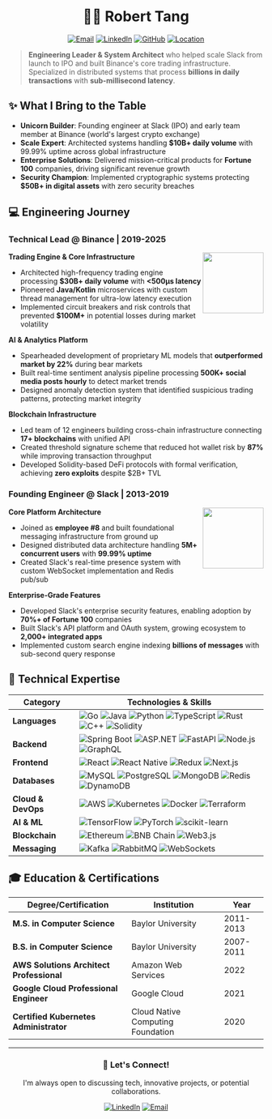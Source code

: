 <div align="center">

# 👨‍💻 Robert Tang

[![Email](https://img.shields.io/badge/Email-robert.tang.dev%40gmail.com-blue?style=flat-square&logo=gmail)](mailto:robert.tang.dev@gmail.com)
[![LinkedIn](https://img.shields.io/badge/LinkedIn-Connect-0077B5?style=flat-square&logo=linkedin)](https://linkedin.com/in/roberttang)
[![GitHub](https://img.shields.io/badge/GitHub-Follow-181717?style=flat-square&logo=github)](https://github.com/robert-tang-0207)
[![Location](https://img.shields.io/badge/Location-Houston,%20TX-orange?style=flat-square&logo=google-maps)](https://www.google.com/maps/place/Houston,+TX)

</div>

> **Engineering Leader & System Architect** who helped scale Slack from launch to IPO and built Binance's core trading infrastructure. Specialized in distributed systems that process **billions in daily transactions** with **sub-millisecond latency**.

## ✨ What I Bring to the Table

- **Unicorn Builder**: Founding engineer at Slack (IPO) and early team member at Binance (world's largest crypto exchange)
- **Scale Expert**: Architected systems handling **$10B+ daily volume** with 99.99% uptime across global infrastructure
- **Enterprise Solutions**: Delivered mission-critical products for **Fortune 100** companies, driving significant revenue growth
- **Security Champion**: Implemented cryptographic systems protecting **$50B+ in digital assets** with zero security breaches

## 💻 Engineering Journey

### Technical Lead @ Binance | 2019-2025

<img align="right" width="120" src="https://upload.wikimedia.org/wikipedia/commons/1/12/Binance_logo.svg">

**Trading Engine & Core Infrastructure**
- Architected high-frequency trading engine processing **$30B+ daily volume** with **<500μs latency**
- Pioneered **Java/Kotlin** microservices with custom thread management for ultra-low latency execution
- Implemented circuit breakers and risk controls that prevented **$100M+** in potential losses during market volatility

**AI & Analytics Platform**
- Spearheaded development of proprietary ML models that **outperformed market by 22%** during bear markets
- Built real-time sentiment analysis pipeline processing **500K+ social media posts hourly** to detect market trends
- Designed anomaly detection system that identified suspicious trading patterns, protecting market integrity

**Blockchain Infrastructure**
- Led team of 12 engineers building cross-chain infrastructure connecting **17+ blockchains** with unified API
- Created threshold signature scheme that reduced hot wallet risk by **87%** while improving transaction throughput
- Developed Solidity-based DeFi protocols with formal verification, achieving **zero exploits** despite $2B+ TVL

### Founding Engineer @ Slack | 2013-2019

<img align="right" width="120" src="https://upload.wikimedia.org/wikipedia/commons/d/d5/Slack_icon_2019.svg">

**Core Platform Architecture**
- Joined as **employee #8** and built foundational messaging infrastructure from ground up
- Designed distributed data architecture handling **5M+ concurrent users** with **99.99% uptime**
- Created Slack's real-time presence system with custom WebSocket implementation and Redis pub/sub

**Enterprise-Grade Features**
- Developed Slack's enterprise security features, enabling adoption by **70%+ of Fortune 100** companies
- Built Slack's API platform and OAuth system, growing ecosystem to **2,000+ integrated apps**
- Implemented custom search engine indexing **billions of messages** with sub-second query response

## 💪 Technical Expertise

<div align="center">

| **Category** | **Technologies & Skills** |
|-------------|---------------------------|
| **Languages** | ![Go](https://img.shields.io/badge/-Go-00ADD8?style=flat-square&logo=go&logoColor=white) ![Java](https://img.shields.io/badge/-Java-007396?style=flat-square&logo=java&logoColor=white) ![Python](https://img.shields.io/badge/-Python-3776AB?style=flat-square&logo=python&logoColor=white) ![TypeScript](https://img.shields.io/badge/-TypeScript-3178C6?style=flat-square&logo=typescript&logoColor=white) ![Rust](https://img.shields.io/badge/-Rust-000000?style=flat-square&logo=rust&logoColor=white) ![C++](https://img.shields.io/badge/-C++-00599C?style=flat-square&logo=c%2B%2B&logoColor=white) ![Solidity](https://img.shields.io/badge/-Solidity-363636?style=flat-square&logo=solidity&logoColor=white) |
| **Backend** | ![Spring Boot](https://img.shields.io/badge/-Spring%20Boot-6DB33F?style=flat-square&logo=spring-boot&logoColor=white) ![ASP.NET](https://img.shields.io/badge/-ASP.NET-512BD4?style=flat-square&logo=dotnet&logoColor=white) ![FastAPI](https://img.shields.io/badge/-FastAPI-009688?style=flat-square&logo=fastapi&logoColor=white) ![Node.js](https://img.shields.io/badge/-Node.js-339933?style=flat-square&logo=nodedotjs&logoColor=white) ![GraphQL](https://img.shields.io/badge/-GraphQL-E10098?style=flat-square&logo=graphql&logoColor=white) |
| **Frontend** | ![React](https://img.shields.io/badge/-React-61DAFB?style=flat-square&logo=react&logoColor=black) ![React Native](https://img.shields.io/badge/-React%20Native-61DAFB?style=flat-square&logo=react&logoColor=black) ![Redux](https://img.shields.io/badge/-Redux-764ABC?style=flat-square&logo=redux&logoColor=white) ![Next.js](https://img.shields.io/badge/-Next.js-000000?style=flat-square&logo=nextdotjs&logoColor=white) |
| **Databases** | ![MySQL](https://img.shields.io/badge/-MySQL-4479A1?style=flat-square&logo=mysql&logoColor=white) ![PostgreSQL](https://img.shields.io/badge/-PostgreSQL-336791?style=flat-square&logo=postgresql&logoColor=white) ![MongoDB](https://img.shields.io/badge/-MongoDB-47A248?style=flat-square&logo=mongodb&logoColor=white) ![Redis](https://img.shields.io/badge/-Redis-DC382D?style=flat-square&logo=redis&logoColor=white) ![DynamoDB](https://img.shields.io/badge/-DynamoDB-4053D6?style=flat-square&logo=amazondynamodb&logoColor=white) |
| **Cloud & DevOps** | ![AWS](https://img.shields.io/badge/-AWS-232F3E?style=flat-square&logo=amazonaws&logoColor=white) ![Kubernetes](https://img.shields.io/badge/-Kubernetes-326CE5?style=flat-square&logo=kubernetes&logoColor=white) ![Docker](https://img.shields.io/badge/-Docker-2496ED?style=flat-square&logo=docker&logoColor=white) ![Terraform](https://img.shields.io/badge/-Terraform-7B42BC?style=flat-square&logo=terraform&logoColor=white) |
| **AI & ML** | ![TensorFlow](https://img.shields.io/badge/-TensorFlow-FF6F00?style=flat-square&logo=tensorflow&logoColor=white) ![PyTorch](https://img.shields.io/badge/-PyTorch-EE4C2C?style=flat-square&logo=pytorch&logoColor=white) ![scikit-learn](https://img.shields.io/badge/-scikit%20learn-F7931E?style=flat-square&logo=scikitlearn&logoColor=white) |
| **Blockchain** | ![Ethereum](https://img.shields.io/badge/-Ethereum-3C3C3D?style=flat-square&logo=ethereum&logoColor=white) ![BNB Chain](https://img.shields.io/badge/-BNB%20Chain-F0B90B?style=flat-square&logo=binance&logoColor=white) ![Web3.js](https://img.shields.io/badge/-Web3.js-F16822?style=flat-square&logo=web3dotjs&logoColor=white) |
| **Messaging** | ![Kafka](https://img.shields.io/badge/-Kafka-231F20?style=flat-square&logo=apachekafka&logoColor=white) ![RabbitMQ](https://img.shields.io/badge/-RabbitMQ-FF6600?style=flat-square&logo=rabbitmq&logoColor=white) ![WebSockets](https://img.shields.io/badge/-WebSockets-010101?style=flat-square&logo=socketdotio&logoColor=white) |

</div>

## 🎓 Education & Certifications

<div align="center">

| **Degree/Certification** | **Institution** | **Year** |
|-------------------------|-----------------|----------|
| **M.S. in Computer Science** | Baylor University | 2011-2013 |
| **B.S. in Computer Science** | Baylor University | 2007-2011 |
| **AWS Solutions Architect Professional** | Amazon Web Services | 2022 |
| **Google Cloud Professional Engineer** | Google Cloud | 2021 |
| **Certified Kubernetes Administrator** | Cloud Native Computing Foundation | 2020 |

</div>

---

<div align="center">

### 👋 Let's Connect!

I'm always open to discussing tech, innovative projects, or potential collaborations.

[![LinkedIn](https://img.shields.io/badge/LinkedIn-Connect-0077B5?style=for-the-badge&logo=linkedin)](https://linkedin.com/in/roberttang)
[![Email](https://img.shields.io/badge/Email-Contact-D14836?style=for-the-badge&logo=gmail)](mailto:robert.tang.dev@gmail.com)

</div>
